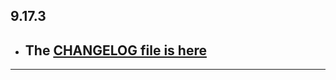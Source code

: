 ## 9.17.3

- ## The [CHANGELOG file is here](https://flutter-sound.canardoux.xyz/changelog.html)

-----------------------------------------------------------------------------------------------------------------------------------
